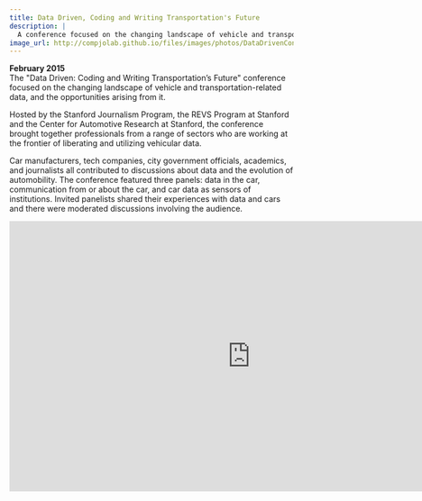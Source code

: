 ```yaml
---
title: Data Driven, Coding and Writing Transportation's Future
description: | 
  A conference focused on the changing landscape of vehicle and transportation-related data, and the opportunities arising from it.
image_url: http://compjolab.github.io/files/images/photos/DataDrivenConferenceBanner.png
---
```


<strong>February 2015</strong> <br>
The "Data Driven: Coding and Writing Transportation’s Future" conference focused on the changing landscape of vehicle and transportation-related data, and the opportunities arising from it.

Hosted by the Stanford Journalism Program, the REVS Program at Stanford and the Center for Automotive Research at Stanford, the conference brought together professionals from a range of sectors who are working at the frontier of liberating and utilizing vehicular data.

Car manufacturers, tech companies, city government officials, academics, and journalists all contributed to discussions about data and the evolution of automobility. The conference featured three panels: data in the car, communication from or about the car, and car data as sensors of institutions. Invited panelists shared their experiences with data and cars and there were moderated discussions involving the audience.

<center><iframe width="853" height="480" src="https://www.youtube.com/embed/videoseries?list=PLpGHT1n4-mAsIxVxtpTQov5A8onvr4JKA" frameborder="0" allowfullscreen></iframe></center>